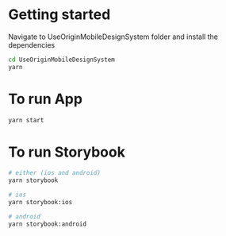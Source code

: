 # Getting started

Navigate to UseOriginMobileDesignSystem folder and install the dependencies
```sh
cd UseOriginMobileDesignSystem
yarn
```

# To run App

```sh
yarn start
```

# To run Storybook

```sh
# either (ios and android)
yarn storybook

# ios
yarn storybook:ios

# android
yarn storybook:android
```
